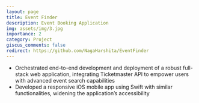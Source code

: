 ```yaml
---
layout: page
title: Event Finder
description: Event Booking Application
img: assets/img/3.jpg
importance: 2
category: Project
giscus_comments: false
redirect: https://github.com/NagaHarshita/EventFinder
---
```


- Orchestrated end-to-end development and deployment of a robust full-stack web application, integrating Ticketmaster
  API to empower users with advanced event search capabilities
- Developed a responsive iOS mobile app using Swift with similar functionalities, widening the application’s accessibility
